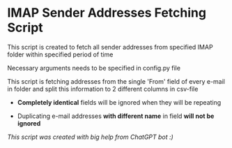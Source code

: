 # IMAP Sender Addresses Fetching Script

This script is created to fetch all sender addresses from specified IMAP folder within specified period of time

Necessary arguments needs to be specified in config.py file

This script is fetching addresses from the single 'From' field of every e-mail in folder and split this information to 2 different columns in csv-file

* **Сompletely identical** fields will be ignored when they will be repeating

* Duplicating e-mail addresses **with different name** in field **will not be ignored**

*This script was created with big help from ChatGPT bot :)*
